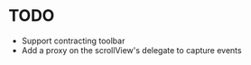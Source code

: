 
# TODO

+ Support contracting toolbar
+ Add a proxy on the scrollView's delegate to capture events

